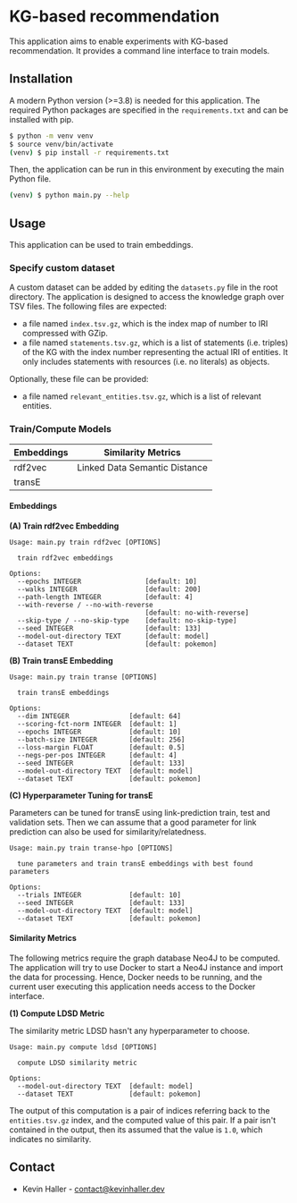 # KG-based recommendation

This application aims to enable experiments with KG-based recommendation. It
provides a command line interface to train models.

## Installation

A modern Python version (>=3.8) is needed for this application. The
required Python packages are specified in the `requirements.txt` and can be
installed with pip.

```bash
$ python -m venv venv
$ source venv/bin/activate
(venv) $ pip install -r requirements.txt
```

Then, the application can be run in this environment by executing
the main Python file.

```bash
(venv) $ python main.py --help 
```

## Usage

This application can be used to train embeddings.

### Specify custom dataset

A custom dataset can be added by editing the `datasets.py` file in the
root directory. The application is designed to access the knowledge graph
over TSV files. The following files are expected:
* a file named `index.tsv.gz`, which is the index map of number to IRI 
compressed with GZip.
* a file named `statements.tsv.gz`, which is a list of statements (i.e. triples)
of the KG with the index number representing the actual IRI of entities. It only
includes statements with resources (i.e. no literals) as objects.

Optionally, these file can be provided:
* a file named `relevant_entities.tsv.gz`, which is a list of relevant entities.

### Train/Compute Models

| **Embeddings** | **Similarity Metrics**                                     |
| -------------- |------------------------------------------------------------|
| rdf2vec        | Linked Data Semantic Distance                              |
| transE         |                                                            |

#### Embeddings

**(A) Train rdf2vec Embedding**

```
Usage: main.py train rdf2vec [OPTIONS]

  train rdf2vec embeddings

Options:
  --epochs INTEGER                [default: 10]
  --walks INTEGER                 [default: 200]
  --path-length INTEGER           [default: 4]
  --with-reverse / --no-with-reverse
                                  [default: no-with-reverse]
  --skip-type / --no-skip-type    [default: no-skip-type]
  --seed INTEGER                  [default: 133]
  --model-out-directory TEXT      [default: model]
  --dataset TEXT                  [default: pokemon]

```

**(B) Train transE Embedding**

```
Usage: main.py train transe [OPTIONS]

  train transE embeddings

Options:
  --dim INTEGER               [default: 64]
  --scoring-fct-norm INTEGER  [default: 1]
  --epochs INTEGER            [default: 10]
  --batch-size INTEGER        [default: 256]
  --loss-margin FLOAT         [default: 0.5]
  --negs-per-pos INTEGER      [default: 4]
  --seed INTEGER              [default: 133]
  --model-out-directory TEXT  [default: model]
  --dataset TEXT              [default: pokemon]
```

**(C) Hyperparameter Tuning for transE**

Parameters can be tuned for transE using link-prediction train, test and
validation sets. Then we can assume that a good parameter for link prediction
can also be used for similarity/relatedness.

```
Usage: main.py train transe-hpo [OPTIONS]

  tune parameters and train transE embeddings with best found parameters

Options:
  --trials INTEGER            [default: 10]
  --seed INTEGER              [default: 133]
  --model-out-directory TEXT  [default: model]
  --dataset TEXT              [default: pokemon]
```

#### Similarity Metrics

The following metrics require the graph database Neo4J to be computed. The
application will try to use Docker to start a Neo4J instance and import the data
for processing. Hence, Docker needs to be running, and the current user
executing this application needs access to the Docker interface.

**(1) Compute LDSD Metric**

The similarity metric LDSD hasn't any hyperparameter to choose.

```
Usage: main.py compute ldsd [OPTIONS]

  compute LDSD similarity metric

Options:
  --model-out-directory TEXT  [default: model]
  --dataset TEXT              [default: pokemon]
```

The output of this computation is a pair of indices referring back to the 
`entities.tsv.gz` index, and the computed value of this pair. If a pair isn't
contained in the output, then its assumed that the value is `1.0`, which
indicates no similarity.

## Contact

* Kevin Haller - [contact@kevinhaller.dev](mailto:contact@kevinhaller.dev)
